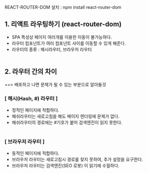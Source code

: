 REACT-ROUTER-DOM 설치 : npm install react-router-dom

## 1. 리액트 라우팅하기 (react-router-dom)
- SPA 특성상 페이지 여러개를 이용한 이동이 불가능하다.
- 라우터 컴포넌트가 여러 컴포넌트 사이를 이동할 수 있게 해준다.
- 라우터의 종류 : 해시라우터, 브라우저 라우터 <br><br>

## 2. 라우터 간의 차이 
==> 배포하고 나면 문제가 될 수 있는 부분으로 알아둘것<br>

### [ 해시(Hash, #) 라우터 ]<br>
- 정적인 페이지에 적합하다.
- 해쉬라우터는 새로고침을 해도 페이지 렌더링에 문제가 없다.
- 해쉬라우터의 경로에는 #기호가 붙어 검색엔진이 읽지 못한다.
<br><br>
### [ 브라우저 라우터 ]<br>
- 동적인 페이지에 적합하다.
- 브라우저 라우터는 새로고침시 경로를 찾지 못하여, 추가 설정을 요구한다.
- 브라우저 라우터는 검색엔진(SEO 로봇) 이 읽기에 수월하다.

<br><br>





